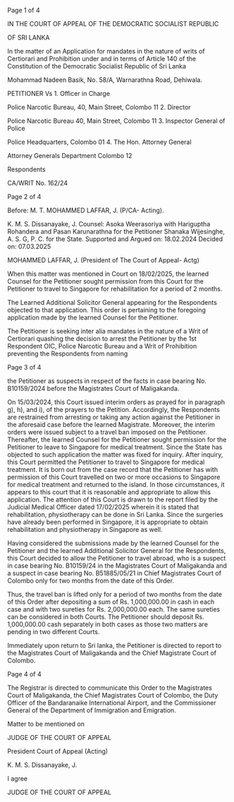 Page 1 of 4

IN THE COURT OF APPEAL OF THE DEMOCRATIC SOCIALIST REPUBLIC

OF SRI LANKA

In the matter of an Application for mandates in the nature of writs of Certiorari and Prohibition under and in terms of Article 140 of the Constitution of the Democratic Socialist Republic of Sri Lanka

Mohammad Nadeen Basik, No. 58/A, Warnarathna Road, Dehiwala.

PETITIONER Vs 1. Officer in Charge

Police Narcotic Bureau, 40, Main Street, Colombo 11 2. Director

Police Narcotic Bureau 40, Main Street, Colombo 11 3. Inspector General of Police

Police Headquarters, Colombo 01 4. The Hon. Attorney General

Attorney Generals Department Colombo 12

Respondents

CA/WRIT No. 162/24

Page 2 of 4

Before: M. T. MOHAMMED LAFFAR, J. (P/CA- Acting).

K. M. S. Dissanayake, J. Counsel: Asoka Weerasoriya with Hariguptha Rohandera and Pasan Karunarathna for the Petitioner Shanaka Wijesinghe, A. S. G, P. C. for the State. Supported and Argued on: 18.02.2024 Decided on: 07.03.2025

MOHAMMED LAFFAR, J. (President of The Court of Appeal- Actg)

When this matter was mentioned in Court on 18/02/2025, the learned Counsel for the Petitioner sought permission from this Court for the Petitioner to travel to Singapore for rehabilitation for a period of 2 months.

The Learned Additional Solicitor General appearing for the Respondents objected to that application. This order is pertaining to the foregoing application made by the learned Counsel for the Petitioner.

The Petitioner is seeking inter alia mandates in the nature of a Writ of Certiorari quashing the decision to arrest the Petitioner by the 1st Respondent OIC, Police Narcotic Bureau and a Writ of Prohibition preventing the Respondents from naming

Page 3 of 4

the Petitioner as suspects in respect of the facts in case bearing No. B10159/2024 before the Magistrates Court of Maligakanda.

On 15/03/2024, this Court issued interim orders as prayed for in paragraph g), h), and i), of the prayers to the Petition. Accordingly, the Respondents are restrained from arresting or taking any action against the Petitioner in the aforesaid case before the learned Magistrate. Moreover, the interim orders were issued subject to a travel ban imposed on the Petitioner. Thereafter, the learned Counsel for the Petitioner sought permission for the Petitioner to leave to Singapore for medical treatment. Since the State has objected to such application the matter was fixed for inquiry. After inquiry, this Court permitted the Petitioner to travel to Singapore for medical treatment. It is born out from the case record that the Petitioner has with permission of this Court travelled on two or more occasions to Singapore for medical treatment and returned to the island. In those circumstances, it appears to this court that it is reasonable and appropriate to allow this application. The attention of this Court is drawn to the report filed by the Judicial Medical Officer dated 17/02/2025 wherein it is stated that rehabilitation, physiotherapy can be done in Sri Lanka. Since the surgeries have already been performed in Singapore, it is appropriate to obtain rehabilitation and physiotherapy in Singapore as well.

Having considered the submissions made by the learned Counsel for the Petitioner and the learned Additional Solicitor General for the Respondents, this Court decided to allow the Petitioner to travel abroad, who is a suspect in case bearing No. B10159/24 in the Magistrates Court of Maligakanda and a suspect in case bearing No. B51885/05/21 in Chief Magistrates Court of Colombo only for two months from the date of this Order.

Thus, the travel ban is lifted only for a period of two months from the date of this Order after depositing a sum of Rs. 1,000,000.00 in cash in each case and with two sureties for Rs. 2,000,000.00 each. The same sureties can be considered in both Courts. The Petitioner should deposit Rs. 1,000,000.00 cash separately in both cases as those two matters are pending in two different Courts.

Immediately upon return to Sri lanka, the Petitioner is directed to report to the Magistrates Court of Maligakanda and the Chief Magistrate Court of Colombo.

Page 4 of 4

The Registrar is directed to communicate this Order to the Magistrates Court of Maligakanda, the Chief Magistrates Court of Colombo, the Duty Officer of the Bandaranaike International Airport, and the Commissioner General of the Department of Immigration and Emigration.

Matter to be mentioned on

JUDGE OF THE COURT OF APPEAL

President Court of Appeal (Acting)

K. M. S. Dissanayake, J.

I agree

JUDGE OF THE COURT OF APPEAL